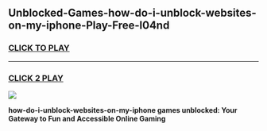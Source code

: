 
## Unblocked-Games-how-do-i-unblock-websites-on-my-iphone-Play-Free-l04nd
<h3>
<a href="https://premium76.site?title=how-do-i-unblock-websites-on-my-iphone&ref=12A">CLICK TO PLAY</a></h3>
<hr>

<h3>
<a href="https://premium76.site?title=how-do-i-unblock-websites-on-my-iphone&ref=12A">CLICK 2 PLAY</a>
  
</h3>

<a href="https://premium76.site?title=how-do-i-unblock-websites-on-my-iphone&ref=12A"><img src="https://clearcache.store/games.png"></a>


**how-do-i-unblock-websites-on-my-iphone games unblocked: Your Gateway to Fun and Accessible Online Gaming**
